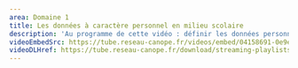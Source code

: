 ```yaml
---
area: Domaine 1
title: Les données à caractère personnel en milieu scolaire
description: 'Au programme de cette vidéo : définir les données personnelles et découvrir les enjeux associés en contexte scolaire.'
videoEmbedSrc: https://tube.reseau-canope.fr/videos/embed/04158691-0e9e-40cd-b777-925e2f83c535
videoDLHref: https://tube.reseau-canope.fr/download/streaming-playlists/hls/videos/04158691-0e9e-40cd-b777-925e2f83c535-1080-fragmented.mp4
---
```

